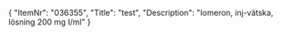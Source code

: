 {
  "ItemNr": "036355",
  "Title": "test",
  "Description": "Iomeron, inj-vätska, lösning 200 mg I/ml"
}